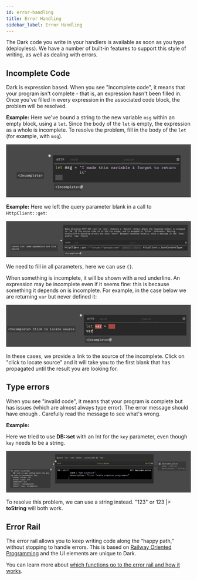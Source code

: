 ```yaml
---
id: error-handling
title: Error Handling
sidebar_label: Error Handling
---
```


The Dark code you write in your handlers is available as soon as you type (deployless). We have a number of built-in features to support this style of writing, as well as dealing with errors.

## Incomplete Code

Dark is expression based. When you see "incomplete code", it means that your program isn't complete - that is, an expression hasn't been filled in. Once you've filled in every expression in the associated code block, the problem will be resolved.

**Example:** Here we've bound a string to the new variable `msg` within an empty block, using a `let`. Since the body of the `let` is empty, the expression as a whole is incomplete. To resolve the problem, fill in the body of the `let` (for example, with `msg`).

![assets/error/image11.png](assets/error/image11.png)

**Example:** Here we left the query parameter blank in a call to `HttpClient::get`:

![assets/error/image13.png](assets/error/image13.png)

We need to fill in all parameters, here we can use `{}`.

When something is incomplete, it will be shown with a red underline. An expression may be incomplete even if it seems fine: this is because something it depends on is incomplete. For example, in the case below we are returning `var` but never defined it:

![assets/error/image10.png](assets/error/image10.png)

In these cases, we provide a link to the source of the incomplete. Click on "click to locate source" and it will take you to the first blank that has propagated until the result you are looking for.

## Type errors

When you see "invalid code", it means that your program is complete but has issues (which are almost always type error). The error message should have enough . Carefully read the message to see what's wrong.

**Example:**

Here we tried to use **DB::set** with an Int for the `key` parameter, even though `key` needs to be a string.

![assets/error/image14.png](assets/error/image14.png)

To resolve this problem, we can use a string instead. "123" or 123 |> **toString** will both work.

## Error Rail

The error rail allows you to keep writing code along the “happy path,” without stopping to handle errors. This is based on [Railway Oriented Programming](https://medium.com/darklang/real-problems-with-functional-languages-efe668c5264a) and the UI elements are unique to Dark.

You can learn more about [which functions go to the error rail and how it works](https://darklang.github.io/docs/unique-aspects#functions-that-use-error-rail).
